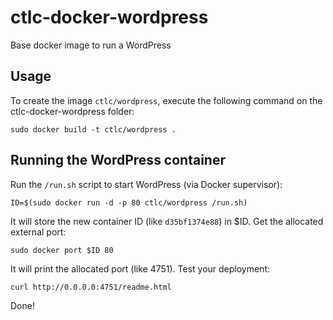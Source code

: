 ctlc-docker-wordpress
==================

Base docker image to run a WordPress


Usage
-----

To create the image `ctlc/wordpress`, execute the following command on the ctlc-docker-wordpress folder:

	sudo docker build -t ctlc/wordpress .

Running the WordPress container
------------------------

Run the `/run.sh` script to start WordPress (via Docker supervisor):

	ID=$(sudo docker run -d -p 80 ctlc/wordpress /run.sh)

It will store the new container ID (like `d35bf1374e88`) in $ID. Get the allocated external port:

	sudo docker port $ID 80

It will print the allocated port (like 4751). Test your deployment:

	curl http://0.0.0.0:4751/readme.html

Done!
